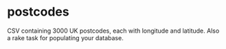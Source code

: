 # postcodes
CSV containing 3000 UK postcodes, each with longitude and latitude. Also a rake task for populating your database.
